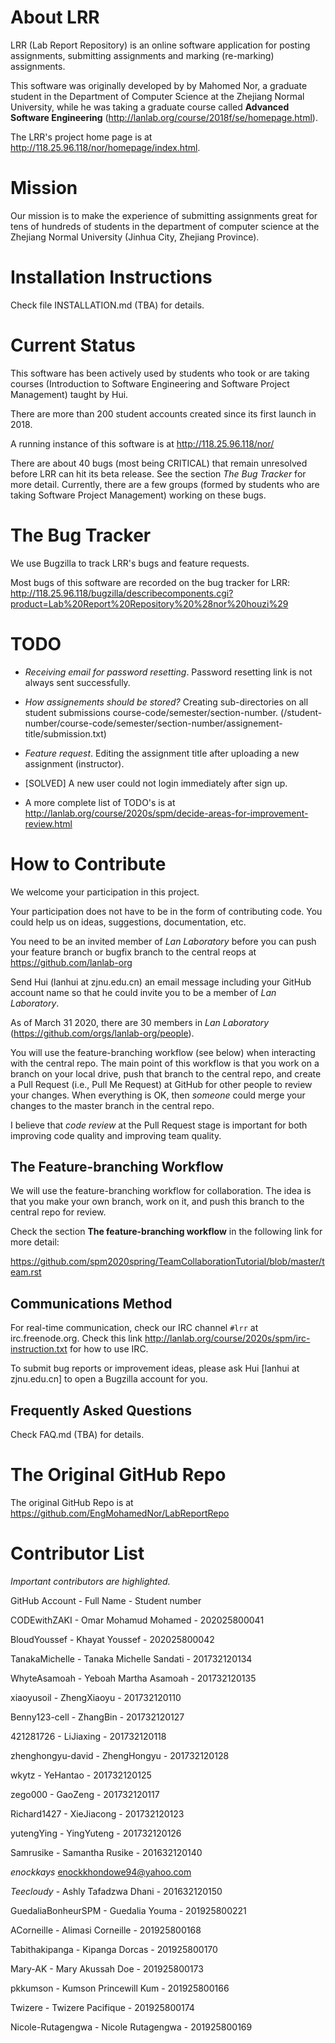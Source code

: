 # About LRR

LRR (Lab Report Repository) is an online software application for posting assignments, submitting assignments and marking (re-marking) assignments.

This software was originally developed by by Mahomed Nor, a graduate student in the Department of Computer Science at the Zhejiang Normal University,
while he was taking a graduate course called **Advanced Software Engineering** (http://lanlab.org/course/2018f/se/homepage.html).

The LRR's project home page is at http://118.25.96.118/nor/homepage/index.html.



# Mission

Our mission is to make the experience of submitting assignments great for tens of hundreds of students in the department of computer science at the Zhejiang Normal University (Jinhua City, Zhejiang Province).



# Installation Instructions

Check file INSTALLATION.md (TBA) for details.




# Current Status

This software has been actively used by students who took or are
taking courses (Introduction to Software Engineering and Software
Project Management) taught by Hui.

There are more than 200 student accounts created since its first
launch in 2018.

A running instance of this software is at http://118.25.96.118/nor/

There are about 40 bugs (most being CRITICAL) that remain unresolved
before LRR can hit its beta release.  See the section *The Bug
Tracker* for more detail.  Currently, there are a few groups (formed
by students who are taking Software Project Management) working on
these bugs.




# The Bug Tracker

We use Bugzilla to track LRR's bugs and feature requests.

Most bugs of this software are recorded on the  bug tracker for LRR:
http://118.25.96.118/bugzilla/describecomponents.cgi?product=Lab%20Report%20Repository%20%28nor%20houzi%29



# TODO

-  *Receiving email for password resetting*. Password resetting link is not always sent successfully.

-  *How assignements should be stored?*  Creating sub-directories on all student submissions course-code/semester/section-number.  (/student-number/course-code/semester/section-number/assignement-title/submission.txt)

-  *Feature request*. Editing the assignment title after uploading a new assignment (instructor).

-  [SOLVED] A new user could not login immediately after sign up.

- A more complete list of TODO's is at http://lanlab.org/course/2020s/spm/decide-areas-for-improvement-review.html


# How to Contribute

We welcome your participation in this project.

Your participation does not have to be in the form of contributing code.  You could help us on
ideas, suggestions, documentation, etc.


You need to be an invited member of *Lan Laboratory* before you can
push your feature branch or bugfix branch to the central reops at
https://github.com/lanlab-org

Send Hui (lanhui at zjnu.edu.cn) an email message including your
GitHub account name so that he could invite you to be a member of *Lan
Laboratory*.

As of March 31 2020, there are 30 members in *Lan Laboratory* (https://github.com/orgs/lanlab-org/people).

You will use the feature-branching workflow (see below) when
interacting with the central repo.  The main point of this workflow is
that you work on a branch on your local drive, push that branch to the
central repo, and create a Pull Request (i.e., Pull Me Request) at
GitHub for other people to review your changes.  When everything is
OK, then *someone* could merge your changes to the master branch in the
central repo.

I believe that *code review* at the Pull Request stage is important
for both improving code quality and improving team quality.



## The Feature-branching Workflow

We will use the feature-branching workflow for collaboration.  The
idea is that you make your own branch, work on it, and push this branch to
the central repo for review.

Check the section **The feature-branching workflow** in the following link for more detail:

https://github.com/spm2020spring/TeamCollaborationTutorial/blob/master/team.rst



## Communications Method

For real-time communication, check our IRC channel `#lrr` at irc.freenode.org.  Check this link http://lanlab.org/course/2020s/spm/irc-instruction.txt
for how to use IRC.

To submit bug reports or improvement ideas, please ask Hui [lanhui at zjnu.edu.cn] to open a Bugzilla account for you.





## Frequently Asked Questions

Check FAQ.md (TBA) for details.



# The Original GitHub Repo

The original GitHub Repo is at https://github.com/EngMohamedNor/LabReportRepo


# Contributor List

*Important contributors are highlighted.*

GitHub Account - Full Name - Student number

CODEwithZAKI - Omar Mohamud Mohamed - 202025800041

BloudYoussef - Khayat Youssef - 202025800042 

TanakaMichelle - Tanaka Michelle Sandati - 201732120134

WhyteAsamoah  - Yeboah Martha Asamoah   - 201732120135

xiaoyusoil - ZhengXiaoyu - 201732120110

Benny123-cell - ZhangBin - 201732120127

421281726 - LiJiaxing - 201732120118

zhenghongyu-david - ZhengHongyu - 201732120128

wkytz - YeHantao - 201732120125

zego000 - GaoZeng - 201732120117

Richard1427 - XieJiacong - 201732120123

yutengYing - YingYuteng - 201732120126

Samrusike  - Samantha Rusike  - 201632120140

*enockkays* <enockkhondowe94@yahoo.com>

*Teecloudy*  - Ashly Tafadzwa Dhani - 201632120150

GuedaliaBonheurSPM - Guedalia Youma - 201925800221

ACorneille - Alimasi Corneille - 201925800168

Tabithakipanga - Kipanga Dorcas - 201925800170

Mary-AK  - Mary Akussah Doe - 201925800173

pkkumson  - Kumson Princewill Kum - 201925800166

Twizere  -  Twizere Pacifique  -  201925800174

Nicole-Rutagengwa  - Nicole Rutagengwa  - 201925800169

